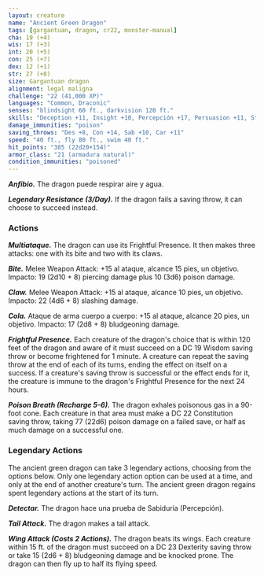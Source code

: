 ```yaml
---
layout: creature
name: "Ancient Green Dragon"
tags: [gargantuan, dragon, cr22, monster-manual]
cha: 19 (+4)
wis: 17 (+3)
int: 20 (+5)
con: 25 (+7)
dex: 12 (+1)
str: 27 (+8)
size: Gargantuan dragon
alignment: legal maligna
challenge: "22 (41,000 XP)"
languages: "Common, Draconic"
senses: "blindsight 60 ft., darkvision 120 ft."
skills: "Deception +11, Insight +10, Percepción +17, Persuasion +11, Stealth +8"
damage_immunities: "poison"
saving_throws: "Des +8, Con +14, Sab +10, Car +11"
speed: "40 ft., fly 80 ft., swim 40 ft."
hit_points: "385 (22d20+154)"
armor_class: "21 (armadura natural)"
condition_immunities: "poisoned"
---
```


***Anfibio.*** The dragon puede respirar aire y agua.

***Legendary Resistance (3/Day).*** If the dragon fails a saving throw, it can choose to succeed instead.

### Actions

***Multiataque.*** The dragon can use its Frightful Presence. It then makes three attacks: one with its bite and two with its claws.

***Bite.*** Melee Weapon Attack: +15 al ataque, alcance 15 pies, un objetivo. Impacto: 19 (2d10 + 8) piercing damage plus 10 (3d6) poison damage.

***Claw.*** Melee Weapon Attack: +15 al ataque, alcance 10 pies, un objetivo. Impacto: 22 (4d6 + 8) slashing damage.

***Cola.*** Ataque de arma cuerpo a cuerpo: +15 al ataque, alcance 20 pies, un objetivo. Impacto: 17 (2d8 + 8) bludgeoning damage.

***Frightful Presence.*** Each creature of the dragon's choice that is within 120 feet of the dragon and aware of it must succeed on a DC 19 Wisdom saving throw or become frightened for 1 minute. A creature can repeat the saving throw at the end of each of its turns, ending the effect on itself on a success. If a creature's saving throw is successful or the effect ends for it, the creature is immune to the dragon's Frightful Presence for the next 24 hours.

***Poison Breath (Recharge 5-6).*** The dragon exhales poisonous gas in a 90-foot cone. Each creature in that area must make a DC 22 Constitution saving throw, taking 77 (22d6) poison damage on a failed save, or half as much damage on a successful one.

### Legendary Actions

The ancient green dragon can take 3 legendary actions, choosing from the options below. Only one legendary action option can be used at a time, and only at the end of another creature's turn. The ancient green dragon regains spent legendary actions at the start of its turn.

***Detectar.*** The dragon hace una prueba de Sabiduría (Percepción).

***Tail Attack.*** The dragon makes a tail attack.

***Wing Attack (Costs 2 Actions).*** The dragon beats its wings. Each creature within 15 ft. of the dragon must succeed on a DC 23 Dexterity saving throw or take 15 (2d6 + 8) bludgeoning damage and be knocked prone. The dragon can then fly up to half its flying speed.